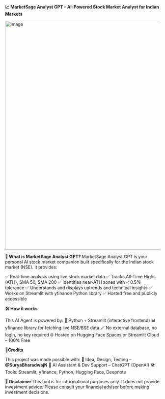 **📈 MarketSage Analyst GPT – AI-Powered Stock Market Analyst for Indian Markets**

<img width="852" height="743" alt="image" src="https://github.com/user-attachments/assets/abf8085b-2529-44b5-b82c-7318157df56b" />

**🧠 What is MarketSage Analyst GPT?**
MarketSage Analyst GPT is your personal AI stock market companion built specifically for the Indian stock market (NSE). It provides:

✅ Real-time analysis using live stock market data
✅ Tracks All-Time Highs (ATH), SMA 50, SMA 200
✅ Identifies near-ATH zones with < 0.5% tolerance
✅ Understands and displays uptrends and technical insights
✅ Works on Streamlit with yfinance Python library
✅ Hosted free and publicly accessible


**🛠️ How it works**

This AI Agent is powered by:
🧱 Python + Streamlit (interactive frontend)
📊 yfinance library for fetching live NSE/BSE data
🪄 No external database, no login, no key required
🌐 Hosted on Hugging Face Spaces or Streamlit Cloud – 100% Free


**👋Credits**

This project was made possible with:
🧠 Idea, Design, Testing – **@SuryaBharadwajN**
🤖 AI Assistant & Dev Support – ChatGPT (OpenAI)
🛠️ Tools: Streamlit, yfinance, Python, Hugging Face, Deepnote

**📌 Disclaimer**
This tool is for informational purposes only. It does not provide investment advice. Please consult your financial advisor before making investment decisions.
